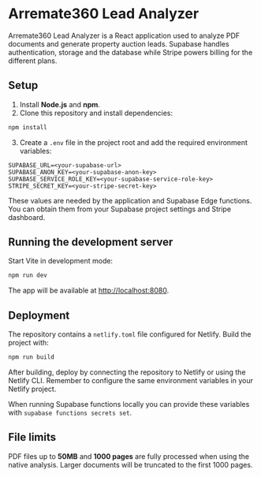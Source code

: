 # Arremate360 Lead Analyzer

Arremate360 Lead Analyzer is a React application used to analyze PDF documents and generate property auction leads. Supabase handles authentication, storage and the database while Stripe powers billing for the different plans.

## Setup

1. Install **Node.js** and **npm**.
2. Clone this repository and install dependencies:

```bash
npm install
```

3. Create a `.env` file in the project root and add the required environment variables:

```env
SUPABASE_URL=<your-supabase-url>
SUPABASE_ANON_KEY=<your-supabase-anon-key>
SUPABASE_SERVICE_ROLE_KEY=<your-supabase-service-role-key>
STRIPE_SECRET_KEY=<your-stripe-secret-key>
```

These values are needed by the application and Supabase Edge functions. You can obtain them from your Supabase project settings and Stripe dashboard.

## Running the development server

Start Vite in development mode:

```bash
npm run dev
```

The app will be available at [http://localhost:8080](http://localhost:8080).

## Deployment

The repository contains a `netlify.toml` file configured for Netlify. Build the project with:

```bash
npm run build
```

After building, deploy by connecting the repository to Netlify or using the Netlify CLI. Remember to configure the same environment variables in your Netlify project.

When running Supabase functions locally you can provide these variables with `supabase functions secrets set`.

## File limits

PDF files up to **50MB** and **1000 pages** are fully processed when using the native analysis. Larger documents will be truncated to the first 1000 pages.
